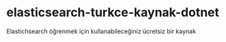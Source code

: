# elasticsearch-turkce-kaynak-dotnet
Elastichsearch öğrenmek için kullanabileceğiniz ücretsiz bir kaynak
